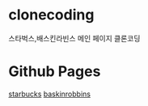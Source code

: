 # clonecoding
스타벅스,배스킨라빈스 메인 페이지 클론코딩


# Github Pages 
[starbucks](https://axl0926.github.io/clonecoding/starbucks/index.html)
[baskinrobbins](https://axl0926.github.io/clonecoding/baskinrobbins/index.html)
